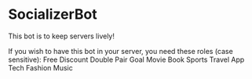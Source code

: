 # SocializerBot
This bot is to keep servers lively! 

If you wish to have this bot in your server, you need these roles (case sensitive):
  Free
  Discount
  Double
  Pair
  Goal
  Movie
  Book
  Sports
  Travel
  App
  Tech
  Fashion
  Music

